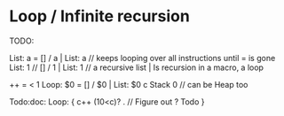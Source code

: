 # Loop / Infinite recursion

TODO:

List: a = [] / a | List: a // keeps looping over all instructions until = is gone  
List: 1 // [] / 1 | List: 1 // a recursive list | Is recursion in a macro, a loop  

++ = < 1
Loop: $0 = [] / $0 | List: $0 c Stack 0 // can be Heap too   

Todo:doc: Loop: { c++ (10<c)? . // Figure out ? Todo }  

